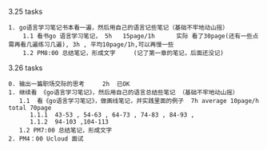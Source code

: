 3.25  tasks 

	1. go语言学习笔记书本看一遍，然后用自己的语言记些笔记（基础不牢地动山摇）
		1.1 看书go 语言学习笔记， 5h   15page/1h      实际 看了30page(还有一些点需再看几遍练习几遍), 3h , 平均10page/1h,可以再慢一些 
		1.2 PM8:00 总结笔记，形成文字     (记了第一章的笔记，后面还没记) 


3.26 tasks 

	0. 输出一篇职场交际的思考     2h  已OK  
	1. 继续看 《go语言学习笔记》，然后用自己的语言总结些笔记 （基础不牢地动山摇）
	   1.1  看《go语言学习笔记》，做画线笔记，并实践里面的例子  7h average 10page/h  total 70page 
	      1.1.1  43-53 , 54-63 , 64-73 , 74-83 , 84-93 , 
	      1.1.2  94-103 ,104-113  
	   1.2 PM7:00 总结笔记，形成文字   
	2. PM4：00 Ucloud 面试 






